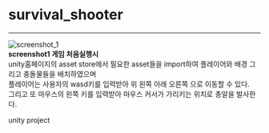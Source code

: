 # survival_shooter  
----------------------
![screenshot_1](https://user-images.githubusercontent.com/38284288/40973181-4121be6a-68fe-11e8-912f-aea3bd6d6b5c.png)    
**screenshot1 게임 처음실행시**  
unity홈페이지의 asset store에서 필요한 asset들을 import하여 플레이어와 배경 그리고 충돌물들을 배치하였으며  
플레이어는 사용자의 wasd키를 입력받아 위 왼쪽 아래 오른쪽 으로 이동할 수 있다.  
그리고 또 마우스의 왼쪽 키를 입력받아 마우스 커서가 가리키는 위치로 총알을 발사한다.  


unity project
